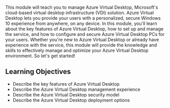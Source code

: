 This module will teach you to manage Azure Virtual Desktop, Microsoft's cloud-based virtual desktop infrastructure (VDI) solution. Azure Virtual Desktop lets you provide your users with a personalized, secure Windows 10 experience from anywhere, on any device. In this module, you'll learn about the key features of Azure Virtual Desktop, how to set up and manage the service, and how to configure and secure Azure Virtual Desktop PCs for your users. Whether you're new to Azure Virtual Desktop or already have experience with the service, this module will provide the knowledge and skills to effectively manage and optimize your Azure Virtual Desktop environment. So let's get started!

## Learning Objectives
- Describe the key features of Azure Virtual Desktop
- Describe the Azure Virtual Desktop management experience
- Describe the Azure Virtual Desktop security model
- Describe the Azure Virtual Desktop deployment options